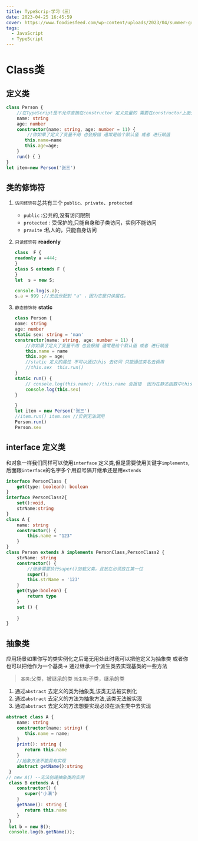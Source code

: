 ```yaml
---
title: TypeScrip-学习（三）
date: 2023-04-25 16:45:59
cover: https://www.foodiesfeed.com/wp-content/uploads/2023/04/summer-grapefruit-cocktail.jpg
tags:
  - JavaScript
  - TypeScript
---
```


# Class类

## 定义类

```ts
class Person {
    //在TypeScript是不允许直接在constructor 定义变量的 需要在constructor上面先声明
    name: string
    age: number
    constructor(name: string, age: number = 11) {
        //你如果了定义了变量不用 也会报错 通常是给个默认值 或者 进行赋值
       this.name=name
       this.age=age;
    }
    run() { }
}
let item=new Person('张三')
```

## 类的修饰符

1. `访问修饰符`总共有三个 `public`、`private`、`protected`
    - `public` :公共的,没有访问限制
    - `protected` : 受保护的,只能自身和子类访问，实例不能访问
    - `pravite`  :私人的，只能自身访问

2. `只读修饰符` **readonly**

    ```ts
    class  F {
    readonly a =444;
    }
    class S extends F {
    }
    let  s = new S;

    console.log(s.a);
    s.a = 999 ;//无法分配到 "a" ，因为它是只读属性。
    ```

3. `静态修饰符` **static**

    ```ts
    class Person {
    name: string
    age: number
    static sex: string = 'man'
    constructor(name: string, age: number = 11) {
        //你如果了定义了变量不用 也会报错 通常是给个默认值 或者 进行赋值
        this.name = name
        this.age = age;
        //static 定义的属性 不可以通过this 去访问 只能通过类名去调用
        //this.sex  this.run()
    }
    static run() {
        // console.log(this.name); //this.name 会报错  因为在静态函数中this只能访问同是this的值
        console.log(this.sex)
    }

    }
    let item = new Person('张三')
    //item.run() item.sex //实例无法调用
    Person.run()
    Person.sex
    ```

## interface 定义类

和对象一样我们同样可以使用`interface` 定义类,但是需要使用关键字`implements`,后面跟`interface`的名字多个用逗号隔开继承还是用`extends`

```ts
interface PersonClass {
    get(type: boolean): boolean
}
interface PersonClass2{
    set():void,
    strName:string
}
class A {
    name: string
    constructor() {
        this.name = "123"
    }
}
class Person extends A implements PersonClass,PersonClass2 {
    strName: string
    constructor() {
        //继承需要执行super()加载父类，且放在必须放在第一位
        super();
        this.strName = '123'
    }
    get(type:boolean) {
        return type
    }
    set () {
 
    }
}
```

## 抽象类

应用场景如果你写的类实例化之后毫无用处此时我可以把他定义为抽象类
或者你也可以把他作为一个基类-> 通过继承一个派生类去实现基类的一些方法
> `基类`:父类，被继承的类
  `派生类`:子类，继承的类

1. 通过`abstract` 去定义的类为抽象类,该类无法被实例化
2. 通过`abstract` 去定义的方法为抽象方法,该类无法被实现
3. 通过`abstract` 去定义的方法想要实现必须在派生类中去实现

```ts
abstract class A {
    name: string
    constructor(name: string) {
       this.name = name;
    }
    print(): string {
       return this.name
    }
    //抽象方法不能具有实现
    abstract getName():string
 }
// new A() --无法创建抽象类的实例
 class B extends A {
    constructor() {
       super('小满')
    }
    getName(): string {
       return this.name
    }
 }
 let b = new B();
 console.log(b.getName());
```
